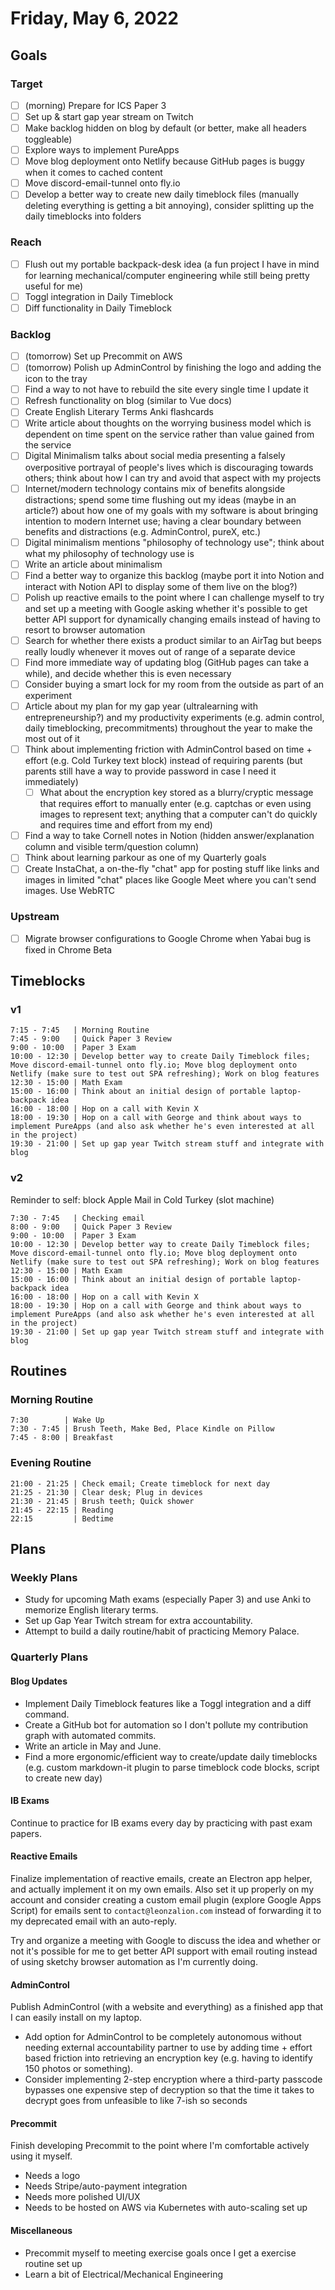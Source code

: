 # Friday, May 6, 2022

## Goals

### Target

- [ ] (morning) Prepare for ICS Paper 3
- [ ] Set up & start gap year stream on Twitch
- [ ] Make backlog hidden on blog by default (or better, make all headers toggleable)
- [ ] Explore ways to implement PureApps
- [ ] Move blog deployment onto Netlify because GitHub pages is buggy when it comes to cached content
- [ ] Move discord-email-tunnel onto fly.io
- [ ] Develop a better way to create new daily timeblock files (manually deleting everything is getting a bit annoying), consider splitting up the daily timeblocks into folders

### Reach

- [ ] Flush out my portable backpack-desk idea (a fun project I have in mind for learning mechanical/computer engineering while still being pretty useful for me)
- [ ] Toggl integration in Daily Timeblock
- [ ] Diff functionality in Daily Timeblock

### Backlog

- [ ] (tomorrow) Set up Precommit on AWS
- [ ] (tomorrow) Polish up AdminControl by finishing the logo and adding the icon to the tray
- [ ] Find a way to not have to rebuild the site every single time I update it
- [ ] Refresh functionality on blog (similar to Vue docs)
- [ ] Create English Literary Terms Anki flashcards
- [ ] Write article about thoughts on the worrying business model which is dependent on time spent on the service rather than value gained from the service
- [ ] Digital Minimalism talks about social media presenting a falsely overpositive portrayal of people's lives which is discouraging towards others; think about how I can try and avoid that aspect with my projects
- [ ] Internet/modern technology contains mix of benefits alongside distractions; spend some time flushing out my ideas (maybe in an article?) about how one of my goals with my software is about bringing intention to modern Internet use; having a clear boundary between benefits and distractions (e.g. AdminControl, pureX, etc.)
- [ ] Digital minimalism mentions "philosophy of technology use"; think about what my philosophy of technology use is
- [ ] Write an article about minimalism
- [ ] Find a better way to organize this backlog (maybe port it into Notion and interact with Notion API to display some of them live on the blog?)
- [ ] Polish up reactive emails to the point where I can challenge myself to try and set up a meeting with Google asking whether it's possible to get better API support for dynamically changing emails instead of having to resort to browser automation
- [ ] Search for whether there exists a product similar to an AirTag but beeps really loudly whenever it moves out of range of a separate device
- [ ] Find more immediate way of updating blog (GitHub pages can take a while), and decide whether this is even necessary
- [ ] Consider buying a smart lock for my room from the outside as part of an experiment
- [ ] Article about my plan for my gap year (ultralearning with entrepreneurship?) and my productivity experiments (e.g. admin control, daily timeblocking, precommitments) throughout the year to make the most out of it
- [ ] Think about implementing friction with AdminControl based on time + effort (e.g. Cold Turkey text block) instead of requiring parents (but parents still have a way to provide password in case I need it immediately)
  - [ ] What about the encryption key stored as a blurry/cryptic message that requires effort to manually enter (e.g. captchas or even using images to represent text; anything that a computer can't do quickly and requires time and effort from my end)
- [ ] Find a way to take Cornell notes in Notion (hidden answer/explanation column and visible term/question column)
- [ ] Think about learning parkour as one of my Quarterly goals
- [ ] Create InstaChat, a on-the-fly "chat" app for posting stuff like links and images in limited "chat" places like Google Meet where you can't send images. Use WebRTC

### Upstream

- [ ] Migrate browser configurations to Google Chrome when Yabai bug is fixed in Chrome Beta

## Timeblocks

### v1

```timeblock
7:15 - 7:45   | Morning Routine
7:45 - 9:00   | Quick Paper 3 Review
9:00 - 10:00  | Paper 3 Exam
10:00 - 12:30 | Develop better way to create Daily Timeblock files; Move discord-email-tunnel onto fly.io; Move blog deployment onto Netlify (make sure to test out SPA refreshing); Work on blog features
12:30 - 15:00 | Math Exam
15:00 - 16:00 | Think about an initial design of portable laptop-backpack idea
16:00 - 18:00 | Hop on a call with Kevin X
18:00 - 19:30 | Hop on a call with George and think about ways to implement PureApps (and also ask whether he's even interested at all in the project)
19:30 - 21:00 | Set up gap year Twitch stream stuff and integrate with blog
```

### v2

Reminder to self: block Apple Mail in Cold Turkey (slot machine)

```timeblock
7:30 - 7:45   | Checking email
8:00 - 9:00   | Quick Paper 3 Review
9:00 - 10:00  | Paper 3 Exam
10:00 - 12:30 | Develop better way to create Daily Timeblock files; Move discord-email-tunnel onto fly.io; Move blog deployment onto Netlify (make sure to test out SPA refreshing); Work on blog features
12:30 - 15:00 | Math Exam
15:00 - 16:00 | Think about an initial design of portable laptop-backpack idea
16:00 - 18:00 | Hop on a call with Kevin X
18:00 - 19:30 | Hop on a call with George and think about ways to implement PureApps (and also ask whether he's even interested at all in the project)
19:30 - 21:00 | Set up gap year Twitch stream stuff and integrate with blog
```
## Routines

### Morning Routine

```timeblock
7:30        | Wake Up
7:30 - 7:45 | Brush Teeth, Make Bed, Place Kindle on Pillow
7:45 - 8:00 | Breakfast
```

### Evening Routine

```timeblock
21:00 - 21:25 | Check email; Create timeblock for next day
21:25 - 21:30 | Clear desk; Plug in devices
21:30 - 21:45 | Brush teeth; Quick shower
21:45 - 22:15 | Reading
22:15         | Bedtime
```

## Plans

### Weekly Plans

- Study for upcoming Math exams (especially Paper 3) and use Anki to memorize English literary terms.
- Set up Gap Year Twitch stream for extra accountability.
- Attempt to build a daily routine/habit of practicing Memory Palace.

### Quarterly Plans

#### Blog Updates

- Implement Daily Timeblock features like a Toggl integration and a diff command.
- Create a GitHub bot for automation so I don't pollute my contribution graph with automated commits.
- Write an article in May and June.
- Find a more ergonomic/efficient way to create/update daily timeblocks (e.g. custom markdown-it plugin to parse timeblock code blocks, script to create new day)

#### IB Exams

Continue to practice for IB exams every day by practicing with past exam papers.

#### Reactive Emails

Finalize implementation of reactive emails, create an Electron app helper, and actually implement it on my own emails. Also set it up properly on my account and consider creating a custom email plugin (explore Google Apps Script) for emails sent to `contact@leonzalion.com` instead of forwarding it to my deprecated email with an auto-reply.

Try and organize a meeting with Google to discuss the idea and whether or not it's possible for me to get better API support with email routing instead of using sketchy browser automation as I'm currently doing.

#### AdminControl

Publish AdminControl (with a website and everything) as a finished app that I can easily install on my laptop.

- Add option for AdminControl to be completely autonomous without needing external accountability partner to use by adding time + effort based friction into retrieving an encryption key (e.g. having to identify 150 photos or something).
- Consider implementing 2-step encryption where a third-party passcode bypasses one expensive step of decryption so that the time it takes to decrypt goes from unfeasible to like 7-ish so seconds

#### Precommit

Finish developing Precommit to the point where I'm comfortable actively using it myself.

- Needs a logo
- Needs Stripe/auto-payment integration
- Needs more polished UI/UX
- Needs to be hosted on AWS via Kubernetes with auto-scaling set up

#### Miscellaneous

- Precommit myself to meeting exercise goals once I get a exercise routine set up
- Learn a bit of Electrical/Mechanical Engineering
